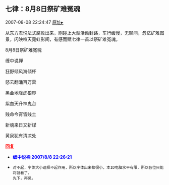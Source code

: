 ## 七律：8月8日祭矿难冤魂
2007-08-08 22:24:47
[原址▸](http://www.fxgan.com/chan_time/2007_07_12/592.htm)


从东方君悦法式腐败出来，刚碰上大型活动封路，车行缓慢，无聊间，忽忆矿难图景，闪映喧天霓虹影间，有感而赋七律一首以祭矿难冤魂。

8月8日祭矿难冤魂

缠中说禅

狂野倾风海倾杯

怒云翻涌百万雷

黑金地降虎狼界

紫血天升神鬼台

贱命今宵皆贱土

新魂来日又新煤

黄泉犹有清凉处




**<font color='red'>回复</font>**


- **<font color='blue'>缠中说禅 2007/8/8 22:26:21</font>**
- ```
  对不起，字体大小选择不起作用，所以字体出来都很小，本ID电脑水平有限，所以各位只能将就看了。
  先下，再见。
  ```
